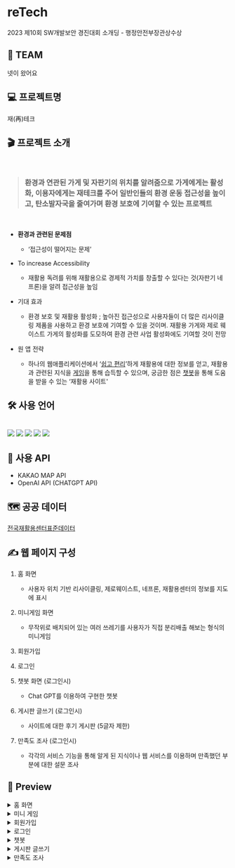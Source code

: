 # reTech
2023 제10회 SW개발보안 경진대회 소개딩 - 행정안전부장관상수상


    
## 🙌 TEAM  
넷이 왔어요 

## 💻 프로젝트명

재(再)테크

## 🎬 프로젝트 소개
<br>

> <h3>환경과 연관된 가게 및 자판기의 위치를 알려줌으로 가게에게는 활성화, 이용자에게는 재테크를 주어 일반인들의 환경 운동 접근성을 높이고, 탄소발자국을 줄여가며 환경 보호에 기여할 수 있는 프로젝트</h3>
<br>

-  **환경과 관련된 문제점**
    -  ‘접근성이 떨어지는 문제’

- To increase Accessibility

  - 재활용 독려를 위해 재활용으로 경제적 가치를 창출할 수 있다는 것(자판기 네프론)을 알려 접근성을 높임

- 기대 효과
   - 환경 보호 및 재활용 활성화 ; 높아진 접근성으로 사용자들이 더 많은 리사이클링 제품을 사용하고 환경 보호에 기여할 수 있을 것이며. 재활용 가게와 제로 웨이스트 가게의 활성화를 도모하여 환경 관련 사업 활성화에도 기여할 것이 전망

- 원 앱 전략 
    -  하나의 웹애플리케이션에서 ‘<u>쉽고 편리</u>’하게 재활용에 대한 정보를 얻고, 재활용과 관련된 지식을 <u>게임</u>을 통해 습득할 수 있으며, 궁금한 점은 <u>챗봇</u>을 통해 도움을 받을 수 있는 ‘재활용 사이트'

## 🛠️ 사용 언어

   <br> 
<div style="margin: ; text-align: left;" "text-align: left;"> <img src="https://img.shields.io/badge/Django-092E20?style=for-the-badge&logo=Django&logoColor=white">
          <img src="https://img.shields.io/badge/Python-3776AB?style=for-the-badge&logo=Python&logoColor=white">
          <img src="https://img.shields.io/badge/HTML5-E34F26?style=for-the-badge&logo=HTML5&logoColor=white">
          <img src="https://img.shields.io/badge/CSS3-1572B6?style=for-the-badge&logo=CSS3&logoColor=white">
          <img src="https://img.shields.io/badge/Javascript-F7DF1E?style=for-the-badge&logo=Javascript&logoColor=white">
          <br/></div>
    </div>

   ## 🧭 사용 API

- KAKAO MAP API
- OpenAI API (CHATGPT API) 
  
## 🗺 공공 데이터


[전국재활용센터표준데이터](https://www.data.go.kr/data/15021108/standard.do)   


## ✍ 웹 페이지 구성
1. 홈 화면 
     - 사용자 위치 기반 리사이클링, 제로웨이스트, 네프론, 재활용센터의 정보를 지도에 표시


2. 미니게임 화면
    - 무작위로 배치되어 있는 여러 쓰레기를 사용자가 직접 분리배출 해보는 형식의 미니게임

3. 회원가입
4. 로그인

5. 챗봇 화면 (로그인시)
    - Chat GPT를 이용하여 구현한 챗봇


6. 게시판 글쓰기 (로그인시)
      - 사이트에 대한 후기 게시판 (5글자 제한)
7. 만족도 조사 (로그인시)
      - 각각의 서비스 기능을 통해 알게 된 지식이나 웹 서비스를 이용하며 만족했던 부분에 대한 설문 조사


## 📸 Preview

<details><summary>홈 화면
</summary>

## [리사이클링] : 아름다운 가게, 프라이탁
<br>

![image](https://github.com/www-spam/reTech/assets/102578109/786775c2-0c81-4045-9523-216bc41cd796)
![image](https://github.com/www-spam/reTech/assets/102578109/df406eb2-9c62-4f73-a7a9-31ea3f6c6e40)

<br>

상세정보 보러가기 👉 카카오맵의 정보로 이동, 영업시간 및 후기등을 볼 수 있음

<br>

![image](https://github.com/www-spam/reTech/assets/102578109/78d5112b-4896-418a-b22a-e5e00055adc4)
## [제로웨이스트]
<br>

![image](https://github.com/www-spam/reTech/assets/102578109/223de928-ad83-4a42-9801-175cab0c59a0)
## [네프론]
<br>

![image](https://github.com/www-spam/reTech/assets/102578109/98c68d8a-702c-4a70-b30d-955b208cd619)
![image](https://github.com/www-spam/reTech/assets/102578109/57bc4bbc-1003-4ed8-9c5e-1d29fea92b39)

각 위치에 있는 네프론 기기의 사진 정보를 볼 수 있음
 
## [재활용센터]
<br>

![image](https://github.com/www-spam/reTech/assets/102578109/66f1bbc1-9676-4b8f-a1ed-3f49237bc663)
![image](https://github.com/www-spam/reTech/assets/102578109/112daf3c-8191-4503-9078-9274751a8aaa)

</details>


<details><summary>미니 게임
</summary>

## [알맞은 쓰레기통으로 드래그하지 못할 시]
<br>

![image](https://github.com/www-spam/reTech/assets/102578109/832b708c-2146-4314-9d54-442d14840b52)
![image](https://github.com/www-spam/reTech/assets/102578109/0002b0c9-b17b-4905-a242-b773f3f109d7)

우측 하단 : 남은 쓰레기 수 

좌측 하단 : 스코어 보드

<br>

좌측 하단 스코어 보드에 -10점씩 부여되며, 올바른 재활용 방법을 알려주는 alert창 이벤트 발생

<br>


## [알맞은 쓰레기통으로 드래그했을 경우]
<br>
 
![image](https://github.com/www-spam/reTech/assets/102578109/d18b02aa-5b55-492e-bde0-6c441128b2bb)



<br>



</details>

<details><summary>회원가입
</summary>

![image](https://github.com/www-spam/reTech/assets/102578109/7f7fd71d-cdba-46b7-9bfb-f2ca59576e85)
![image](https://github.com/www-spam/reTech/assets/102578109/78460129-5661-4bef-8961-1d8e413c3a8c)
</details>

<details><summary>로그인
</summary>



![image](https://github.com/www-spam/reTech/assets/102578109/e520facd-fecf-4cd9-9597-0248b64c0662)

![image](https://github.com/www-spam/reTech/assets/102578109/663dde0e-e086-4640-9f5b-436aae6db3c6)


## [로그인 시]

<br>

![image](https://github.com/www-spam/reTech/assets/102578109/2d014e7b-d91e-4344-a80a-f99aaf53a6e1)

<br>


로그인 시에만 만족도 조사 게시판 아이콘 활성화

<br>

</details>

<details><summary>챗봇
</summary>

![image](https://github.com/www-spam/reTech/assets/102578109/ae6953ec-d372-4f5b-898a-da3720707062)

openai api key 를 활용한 챗봇
</details>

<details><summary>게시판 글쓰기
</summary>


![image](https://github.com/www-spam/reTech/assets/102578109/7b4b444b-559b-440b-83d0-3b68aeadfd59)
![image](https://github.com/www-spam/reTech/assets/102578109/8ba95732-aa30-4a5e-bbc7-2aadf9fbf260)
![image](https://github.com/www-spam/reTech/assets/102578109/7fd4e0f8-7c5d-4895-9dd4-9dd02fbbbbce)
</details>


<details><summary>만족도 조사
</summary>

![image](https://github.com/www-spam/reTech/assets/102578109/9d530c3d-bbe0-40f9-b11a-d8f5c8a1e9a8)
![image](https://github.com/www-spam/reTech/assets/102578109/3cbd8c54-db47-4189-a959-18922b7c4644)

<br>

웹 서비스에 대한 만족도를 파악하기 위한 설문조사

<br>
</details>





















